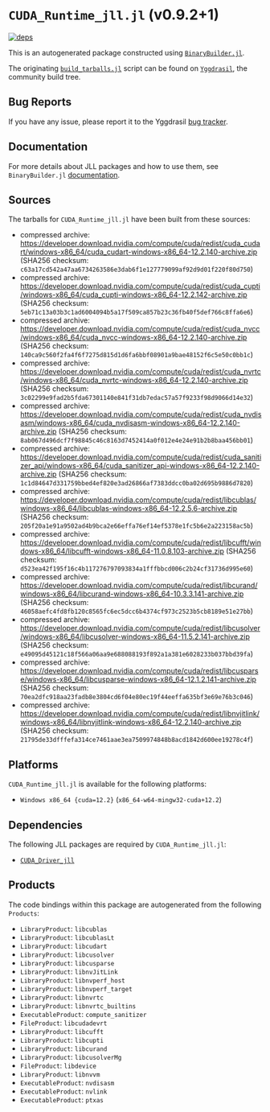 # `CUDA_Runtime_jll.jl` (v0.9.2+1)

[![deps](https://juliahub.com/docs/CUDA_Runtime_jll/deps.svg)](https://juliahub.com/ui/Packages/CUDA_Runtime_jll/Hs50y?page=2)

This is an autogenerated package constructed using [`BinaryBuilder.jl`](https://github.com/JuliaPackaging/BinaryBuilder.jl).

The originating [`build_tarballs.jl`](https://github.com/JuliaPackaging/Yggdrasil/blob/877f34aaeebf503a2503cfbce32dd43e8226e72e/C/CUDA/CUDA_Runtime/build_tarballs.jl) script can be found on [`Yggdrasil`](https://github.com/JuliaPackaging/Yggdrasil/), the community build tree.

## Bug Reports

If you have any issue, please report it to the Yggdrasil [bug tracker](https://github.com/JuliaPackaging/Yggdrasil/issues).

## Documentation

For more details about JLL packages and how to use them, see `BinaryBuilder.jl` [documentation](https://docs.binarybuilder.org/stable/jll/).

## Sources

The tarballs for `CUDA_Runtime_jll.jl` have been built from these sources:

* compressed archive: https://developer.download.nvidia.com/compute/cuda/redist/cuda_cudart/windows-x86_64/cuda_cudart-windows-x86_64-12.2.140-archive.zip (SHA256 checksum: `c63a17cd542a47aa6734263586e3dab6f1e127779099af92d9d01f220f80d750`)
* compressed archive: https://developer.download.nvidia.com/compute/cuda/redist/cuda_cupti/windows-x86_64/cuda_cupti-windows-x86_64-12.2.142-archive.zip (SHA256 checksum: `5eb71c13a03b3c1ad6004094b5a17f509ca857b23c36fb40f5def766c8ffa6e6`)
* compressed archive: https://developer.download.nvidia.com/compute/cuda/redist/cuda_nvcc/windows-x86_64/cuda_nvcc-windows-x86_64-12.2.140-archive.zip (SHA256 checksum: `140ca9c560f2fa4f6f7275d815d1d6fa6bbf08901a9bae48152f6c5e50c0bb1c`)
* compressed archive: https://developer.download.nvidia.com/compute/cuda/redist/cuda_nvrtc/windows-x86_64/cuda_nvrtc-windows-x86_64-12.2.140-archive.zip (SHA256 checksum: `3c02299e9fad2b5fda67301140e841f31db7edac57a57f9233f98d9066d14e32`)
* compressed archive: https://developer.download.nvidia.com/compute/cuda/redist/cuda_nvdisasm/windows-x86_64/cuda_nvdisasm-windows-x86_64-12.2.140-archive.zip (SHA256 checksum: `8ab067d496dcf7f98845c46c8163d7452414a0f012e4e24e91b2b8baa456bb01`)
* compressed archive: https://developer.download.nvidia.com/compute/cuda/redist/cuda_sanitizer_api/windows-x86_64/cuda_sanitizer_api-windows-x86_64-12.2.140-archive.zip (SHA256 checksum: `1c1d84647d331759bbed4ef820e3ad26866af7383ddcc0ba02d695b9886d7820`)
* compressed archive: https://developer.download.nvidia.com/compute/cuda/redist/libcublas/windows-x86_64/libcublas-windows-x86_64-12.2.5.6-archive.zip (SHA256 checksum: `205f20a1e91a9502ad4b9bca2e66effa76ef14ef5378e1fc5b6e2a223158ac5b`)
* compressed archive: https://developer.download.nvidia.com/compute/cuda/redist/libcufft/windows-x86_64/libcufft-windows-x86_64-11.0.8.103-archive.zip (SHA256 checksum: `d523ea42f195f16c4b117276797093834a1fffbbcd006c2b24cf31736d995e60`)
* compressed archive: https://developer.download.nvidia.com/compute/cuda/redist/libcurand/windows-x86_64/libcurand-windows-x86_64-10.3.3.141-archive.zip (SHA256 checksum: `46058aefc4fd8fb120c8565fc6ec5dcc6b4374cf973c2523b5cb8189e51e27bb`)
* compressed archive: https://developer.download.nvidia.com/compute/cuda/redist/libcusolver/windows-x86_64/libcusolver-windows-x86_64-11.5.2.141-archive.zip (SHA256 checksum: `e49095d45121c18f566a06aa9e688088193f892a1a381e6028233b037bbd39fa`)
* compressed archive: https://developer.download.nvidia.com/compute/cuda/redist/libcusparse/windows-x86_64/libcusparse-windows-x86_64-12.1.2.141-archive.zip (SHA256 checksum: `70ea2dfc918aa23fadb8e3804cd6f04e80ec19f44eeffa635bf3e69e76b3c046`)
* compressed archive: https://developer.download.nvidia.com/compute/cuda/redist/libnvjitlink/windows-x86_64/libnvjitlink-windows-x86_64-12.2.140-archive.zip (SHA256 checksum: `21795de33dfffefa314ce7461aae3ea7509974848b8acd1842d600ee19278c4f`)

## Platforms

`CUDA_Runtime_jll.jl` is available for the following platforms:

* `Windows x86_64 {cuda=12.2}` (`x86_64-w64-mingw32-cuda+12.2`)

## Dependencies

The following JLL packages are required by `CUDA_Runtime_jll.jl`:

* [`CUDA_Driver_jll`](https://github.com/JuliaBinaryWrappers/CUDA_Driver_jll.jl)

## Products

The code bindings within this package are autogenerated from the following `Products`:

* `LibraryProduct`: `libcublas`
* `LibraryProduct`: `libcublasLt`
* `LibraryProduct`: `libcudart`
* `LibraryProduct`: `libcusolver`
* `LibraryProduct`: `libcusparse`
* `LibraryProduct`: `libnvJitLink`
* `LibraryProduct`: `libnvperf_host`
* `LibraryProduct`: `libnvperf_target`
* `LibraryProduct`: `libnvrtc`
* `LibraryProduct`: `libnvrtc_builtins`
* `ExecutableProduct`: `compute_sanitizer`
* `FileProduct`: `libcudadevrt`
* `LibraryProduct`: `libcufft`
* `LibraryProduct`: `libcupti`
* `LibraryProduct`: `libcurand`
* `LibraryProduct`: `libcusolverMg`
* `FileProduct`: `libdevice`
* `LibraryProduct`: `libnvvm`
* `ExecutableProduct`: `nvdisasm`
* `ExecutableProduct`: `nvlink`
* `ExecutableProduct`: `ptxas`
